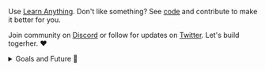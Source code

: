 Use [Learn Anything](https://learn-anything.xyz/). Don't like something? See [code](https://github.com/learn-anything/learn-anything) and contribute to make it better for you.

Join community on [Discord](https://discord.gg/bxtD8x6aNF) or follow for updates on [Twitter](https://twitter.com/learnanything_). Let's build togerher. ♥️

<details><summary>Goals and Future 🎇</summary>
<br/>
<h2 id="goals">Goals</h2>
<p>Create the best platform possible for learning anything as well as finding &amp; building novel ideas together.</p>
<p>To achieve this goal, we will build these features:</p>
<ul>
<li>Powerful link manager similar to <a href="https://pinboard.in/">Pinboard</a>. Tagging links, adding notes to links, associating links to other links.</li>
<li>Tools to curate study guides for learning any topic. A study guide is a page of links similar to an <a href="https://github.com/sindresorhus/awesome">awesome list</a> on GitHub. Users can create &amp; collaborate on these guides using links they collected as building blocks.</li>
<li>An open knowledge graph of topics where topics can cover multiple tags. Users similar to services like <a href="https://www.goodreads.com">Goodreads</a> can mark any topic as as learning or learned.</li>
<li>Such a graph of topics allows progression of knowledge. Feeds can be generated for each topic a user is learning.</li>
<li>Social network of users with ability to follow users and see what links, topics they are learning.</li>
<li>Links from user&#39;s database can be marked as learned and to learn as well. Making learning easily manageable. Each link from any guide can easily be added to your personal database of link. Each guide can be progressively followed.</li>
<li>Learn Anything will create its own guides for each of the topics. In future these guides will use advanced features and take into account user&#39;s already learned topics/links to craft personalized guides for each user.</li>
<li>Each topic that is learned is added to a personal database. These topics can then be connected via a powerful graph editor. Ideally this allow users to make sense of connections between topics already learned and draw connections of how they relate to each other.</li>
<li>Learn Anything can then take all these separate user connections made by users and create a global map of all the connections. If a lot of users marked JavaScript and CSS as connected, then a connection will be drawn on a global map.</li>
<li>Such global map can allow to see all the topics one can possibly learn and explore it. Users can then easily mark topics to learn next and progress in their journey to learn anything.</li>
</ul>
<h2 id="why-do-we-learn-to-build-ideas-">Why do we learn? To build Ideas.</h2>
<p>After this is built, we want to also cover the big issue we see with education as it stands and that is incentive or otherwise answering the question of &#39;Why learn anything?&#39;. Aside from curiosity of how things work, people learn because they want to create novel things they care about. To solve this, we want to build a powerful platform for sharing and building ideas together. As well as ability to financially motivate people to work on ideas.</p>
<p>Such a platform will be very closely integrated with the learning platform specified above. You can imagine a user who searches for a topic <code>JavaScript</code> and as he/she scrolls the guides of links to learn about the topic. Learn Anything also shows various ideas that people have submitted tagged with that topic. These are real things that people wish existed.</p>
<p>To achieve this goal of creating the best platform for sharing and building on ideas together, we hope to build these features:</p>
<ul>
<li>Ability to write ideas with descriptions, media files. An example of how such ideas can look like can be seen <a href="https://www.notion.so/Ideas-0b5a4e8a88f34fe29a1f33dad02e5332">here in Notion</a>.</li>
<li>Ideas have a title, a description with optional media files &amp; appropriate tags or topics that it is related to.</li>
<li>Ideas can optionally be marked as private by user. Each idea has a status set by the creator. Creator can set any of his/her ideas as <code>working on</code> or <code>done</code>. Similar to how the same user can track progress on links/topics.</li>
<li>If user has connected his/her payment details. Each idea can be funded directly by sending any amount of money to it. At the end of the month all the money from all ideas of that user will be transferred to the creator&#39;s account.</li>
<li>In future such funding can be handle more complex cases of real investments. Specifically users can share private ideas to selected individuals like investors.</li>
<li>Aside from funding an idea directly, other users can also comment or upvote any idea. Such comments can include solutions that already exist for the idea. Or requests to build the idea together.</li>
</ul>
<h2 id="help-us-build-it">Help us build it</h2>
<p>We personally cannot wait to build such a platform. We hope by building it, we finally kill the broken education system that exists now in many parts of the world. Education as it stands now is inflexible but above all it&#39;s insulting to the students who just wish to create things <strong>now</strong>. Not in the future.</p>
</details>

